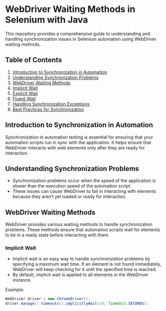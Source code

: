 # WebDriver Waiting Methods in Selenium with Java

This repository provides a comprehensive guide to understanding and handling synchronization issues in Selenium automation using WebDriver waiting methods.

## Table of Contents
1. [Introduction to Synchronization in Automation](#introduction-to-synchronization-in-automation)
2. [Understanding Synchronization Problems](#understanding-synchronization-problems)
3. [WebDriver Waiting Methods](#webdriver-waiting-methods)
4. [Implicit Wait](#implicit-wait)
5. [Explicit Wait](#explicit-wait)
6. [Fluent Wait](#fluent-wait)
7. [Handling Synchronization Exceptions](#handling-synchronization-exceptions)
8. [Best Practices for Synchronization](#best-practices-for-synchronization)

## Introduction to Synchronization in Automation
Synchronization in automation testing is essential for ensuring that your automation scripts run in sync with the application. It helps ensure that WebDriver interacts with web elements only after they are ready for interaction.

## Understanding Synchronization Problems
- Synchronization problems occur when the speed of the application is slower than the execution speed of the automation script.
- These issues can cause WebDriver to fail in interacting with elements because they aren’t yet loaded or ready for interaction.
  
## WebDriver Waiting Methods
WebDriver provides various waiting methods to handle synchronization problems. These methods ensure that automation scripts wait for elements to be in a ready state before interacting with them.

### Implicit Wait
- Implicit wait is an easy way to handle synchronization problems by specifying a maximum wait time. If an element is not found immediately, WebDriver will keep checking for it until the specified time is reached.
- By default, implicit wait is applied to all elements in the WebDriver instance.

Example:
```java
WebDriver driver = new ChromeDriver();
driver.manage().timeouts().implicitlyWait(10, TimeUnit.SECONDS);
